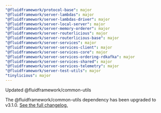 ```yaml
---
"@fluidframework/protocol-base": major
"@fluidframework/server-lambdas": major
"@fluidframework/server-lambdas-driver": major
"@fluidframework/server-local-server": major
"@fluidframework/server-memory-orderer": major
"@fluidframework/server-routerlicious": major
"@fluidframework/server-routerlicious-base": major
"@fluidframework/server-services": major
"@fluidframework/server-services-client": major
"@fluidframework/server-services-core": major
"@fluidframework/server-services-ordering-rdkafka": major
"@fluidframework/server-services-shared": major
"@fluidframework/server-services-telemetry": major
"@fluidframework/server-test-utils": major
"tinylicious": major
---
```


Updated @fluidframework/common-utils

The @fluidframework/common-utils dependency has been upgraded to v3.1.0.
[See the full changelog.](https://github.com/microsoft/FluidFramework/blob/main/common/lib/common-utils/CHANGELOG.md#310)
